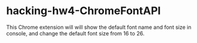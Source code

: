# hacking-hw4-ChromeFontAPI

This Chrome extension will will show the default font name and font size in console, and change the default font size from 16 to 26.
